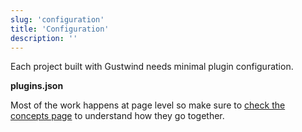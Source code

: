 ```yaml
---
slug: 'configuration'
title: 'Configuration'
description: ''
---
```

Each project built with Gustwind needs minimal plugin configuration.

**plugins.json**

[<file>](plugins.json)

Most of the work happens at page level so make sure to [check the concepts page](/concepts/) to understand how they go together.
